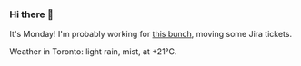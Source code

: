 ### Hi there :wave:

It's Monday! I'm probably working for [this bunch](https://github.com/kohofinancial), moving some Jira tickets.

Weather in Toronto: light rain, mist, at +21°C.
